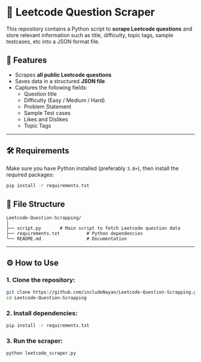 # 📘 Leetcode Question Scraper

This repository contains a Python script to **scrape Leetcode questions** and store relevant information such as title, difficulty, topic tags, sample testcases, etc into a JSON format file.

## 🚀 Features

- Scrapes **all public Leetcode questions**
- Saves data in a structured **JSON file**
- Captures the following fields:
  - Question title
  - Difficulty (Easy / Medium / Hard)
  - Problem Statement
  - Sample Test cases
  - Likes and Dislikes
  - Topic Tags

---

## 🛠 Requirements

Make sure you have Python installed (preferably `3.8+`), then install the required packages:

```bash
pip install -r requirements.txt
```

## 📂 File Structure

```
Leetcode-Question-Scrapping/
│
├── script.py       # Main script to fetch Leetcode question data
├── requirements.txt          # Python dependencies
└── README.md                 # Documentation
```

---

## ⚙️ How to Use

### 1. Clone the repository:
```bash
git clone https://github.com/includeNayan/Leetcode-Question-Scrapping.git
cd Leetcode-Question-Scrapping
```

### 2. Install dependencies:
```bash
pip install -r requirements.txt
```

### 3. Run the scraper:
```bash
python leetcode_scraper.py
```
